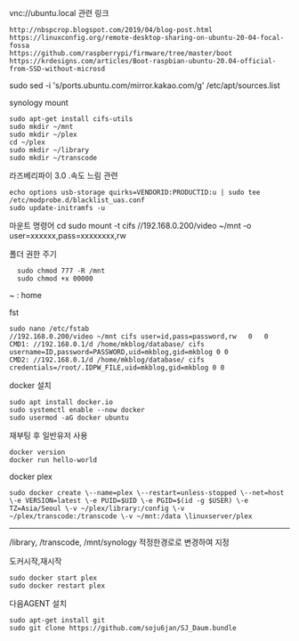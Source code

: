 vnc://ubuntu.local
관련 링크

    http://nbspcrop.blogspot.com/2019/04/blog-post.html
    https://linuxconfig.org/remote-desktop-sharing-on-ubuntu-20-04-focal-fossa
    https://github.com/raspberrypi/firmware/tree/master/boot
    https://krdesigns.com/articles/Boot-raspbian-ubuntu-20.04-official-from-SSD-without-microsd


sudo sed -i 's/ports.ubuntu.com/mirror.kakao.com/g' /etc/apt/sources.list

synology mount

    sudo apt-get install cifs-utils
    sudo mkdir ~/mnt
    sudo mkdir ~/plex
    cd ~/plex
    sudo mkdir ~/library
    sudo mkdir ~/transcode

라즈베리파이 3.0 .속도 느림 관련 

    echo options usb-storage quirks=VENDORID:PRODUCTID:u | sudo tee /etc/modprobe.d/blacklist_uas.conf
    sudo update-initramfs -u

마운트 명령어
    cd
    sudo mount -t cifs //192.168.0.200/video ~/mnt -o user=xxxxxx,pass=xxxxxxxx,rw

폴더 권한 주기      
      
      sudo chmod 777 -R /mnt
      sudo chmod +x 00000
     
~ : home

fst
     
    sudo nano /etc/fstab
    //192.168.0.200/video ~/mnt cifs user=id,pass=password,rw   0   0
    CMD1: //192.168.0.1/d /home/mkblog/database/ cifs username=ID,password=PASSWORD,uid=mkblog,gid=mkblog 0 0
    CMD2: //192.168.0.1/d /home/mkblog/database/ cifs credentials=/root/.IDPW_FILE,uid=mkblog,gid=mkblog 0 0

docker 설치

    sudo apt install docker.io
    sudo systemctl enable --now docker
    sudo usermod -aG docker ubuntu

재부팅 후 일반유저 사용

    docker version
    docker run hello-world

docker plex

    sudo docker create \--name=plex \--restart=unless-stopped \--net=host \-e VERSION=latest \-e PUID=$UID \-e PGID=$(id -g $USER) \-e TZ=Asia/Seoul \-v ~/plex/library:/config \-v ~/plex/transcode:/transcode \-v ~/mnt:/data \linuxserver/plex
----

/library, /transcode, /mnt/synology 적정한경로로 변경하여 지정

도커시작,재시작
    
    sudo docker start plex
    sudo docker restart plex

다음AGENT 설치

    sudo apt-get install git 
    sudo git clone https://github.com/soju6jan/SJ_Daum.bundle
    
